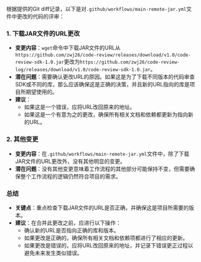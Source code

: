 根据提供的Git diff记录，以下是对`.github/workflows/main-remote-jar.yml`文件中更改的代码的评审：

### 1. 下载JAR文件的URL更改
- **变更内容**：`wget`命令中下载JAR文件的URL从`https://github.com/zwj26/code-review/releases/download/v1.0/code-review-sdk-1.0.jar`更改为`https://github.com/zwj26/code-review-log/releases/download/v1.0/code-review-sdk-1.0.jar`。
- **潜在问题**：需要确认更改URL的原因。如果这是为了下载不同版本的代码审查SDK或不同的库，那么应该确保这是正确的决策，并且新的URL指向的库是项目所期望使用的。
- **建议**：
  - 如果这是一个错误，应将URL改回原来的地址。
  - 如果这是一个有意为之的更改，确保所有相关文档和依赖都更新为指向新的URL。

### 2. 其他变更
- **变更内容**：在`.github/workflows/main-remote-jar.yml`文件中，除了下载JAR文件的URL更改外，没有其他明显的变更。
- **潜在问题**：没有其他变更意味着工作流程的其他部分可能保持不变，但需要确保整个工作流程的逻辑仍然符合项目的需求。

### 总结
- **关键点**：重点检查下载JAR文件的URL是否正确，并确保这是项目所需要的版本。
- **建议**：在合并此更改之前，应进行以下操作：
  - 确认新的URL是否指向正确的库和版本。
  - 如果更改是正确的，确保所有相关文档和依赖项都进行了相应的更新。
  - 如果更改是错误的，应将URL改回原来的地址，并记录下错误更正过程以避免未来发生类似错误。